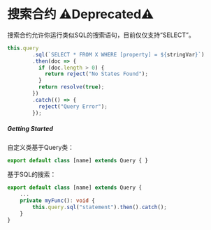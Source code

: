 # 搜索合约 ⚠️Deprecated⚠️

搜索合约允许你运行类似SQL的搜索语句，目前仅仅支持“SELECT”。

```typescript
this.query
        .sql(`SELECT * FROM X WHERE [property] = ${stringVar}`)
        .then(doc => {
          if (doc.length > 0) {
            return reject("No States Found");
          }
          return resolve(true);
        })
        .catch(() => {
          reject("Query Error");
        });
```

##### Getting Started

自定义类基于Query类：

```typescript
export default class [name] extends Query { }
```

基于SQL的搜索： 

```typescript
export default class [name] extends Query {
	...
    private myFunc(): void {
        this.query.sql("statement").then().catch();
    }
}
```
